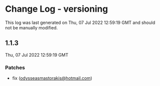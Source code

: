 # Change Log - versioning

This log was last generated on Thu, 07 Jul 2022 12:59:19 GMT and should not be manually modified.

<!-- Start content -->

## 1.1.3

Thu, 07 Jul 2022 12:59:19 GMT

### Patches

- fix (odysseasmastorakis@hotmail.com)
